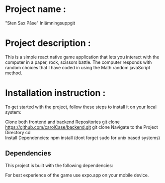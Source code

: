 # Project name :

"Sten Sax Påse" Inlämningsuppgit

# Project description :

This is a simple react native game application that lets you interact with the computer in a paper, rock, scissors battle. The computer responds with random choices that I have coded in using the Math.random javaScript method.

# Installation instruction :

To get started with the project, follow these steps to install it
on your local system:

Clone both frontend and backend Repositories
git clone https://github.com/carolCase/backend.git
git clone
Navigate to the Project Directory
cd  
Install Dependencies:
npm install (dont forget sudo for unix based systems)

## Dependencies

This project is built with the following dependencies:

For best experience of the game use expo.app on your mobile device.
